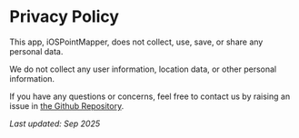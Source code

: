 # Privacy Policy

This app, iOSPointMapper, does not collect, use, save, or share any personal data.

We do not collect any user information, location data, or other personal information.

If you have any questions or concerns, feel free to contact us by raising an issue in [the Github Repository](https://github.com/TaskarCenterAtUW/iOSPointMapper).

_Last updated: Sep 2025_

